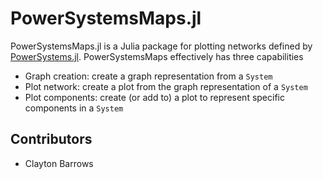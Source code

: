# PowerSystemsMaps.jl

PowerSystemsMaps.jl is a Julia package for plotting networks defined by [PowerSystems.jl](https://github.com/NREL/PowerSystems.jl).
PowerSystemsMaps effectively has three capabilities

- Graph creation: create a graph representation from a `System`
- Plot network: create a plot from the graph representation of a `System`
- Plot components: create (or add to) a plot to represent specific components in a `System`

## Contributors

- Clayton Barrows
